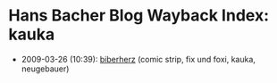 # Hans Bacher Blog Wayback Index: kauka

* 2009-03-26 (10:39): [biberherz](https://web.archive.org/web/https://one1more2time3.wordpress.com/2009/03/26/biberherz/) (comic strip, fix und foxi, kauka, neugebauer)